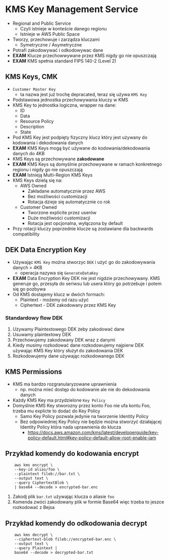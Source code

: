 # KMS Key Management Service
- Regional and Public Service
    - Czyli istnieje w konteście danego regionu
    - Istnieje w AWS Public Space
- Tworzy, przechowuje i zarządza kluczami
    - Symetryczne / Asymetryczne
- Potrafi zakodowywać i odkodowywac dane
- **EXAM** Klucze przechowwywane przez KMS nigdy go nie opuszczają
- **EXAM** KMS spełnia standard FIPS 140-2 (Level 2)

## KMS Keys, CMK 
- `Customer Master Key`
    - ta nazwa jest już trochę depracated, teraz się używa `KMS Key`
- Podstawowa jednostka przechowywania kluczy w KMS
- KMS Key to jednostka logiczna, wrapper na dane:
    - ID
    - Data
    - Resource Policy
    - Description
    - State
- Pod KMS Key jest podpięty fizyczny klucz który jest używany do kodowania i dekodowania danych 
- **EXAM** KMS Keys mogą być używane do kodowania/dekodowania danych do 4KB
- KMS Keys są przechowywane **zakodowane**
- **EXAM** KMS Keys są domyślnie przechowywane w ramach konkretnego regionu i nigdy go nie opuszczają
- **EXAM** Istnieją Multi-Region KMS Keys
- KMS Keys dzielą się na:
    - AWS Owned
        - Zakładane automatycznie przez AWS
        - Bez możliwości customizacji
        - Rotacja dzieje się automatycznie co rok
    - Customer Owned
        - Tworzone explicite przez userów
        - Duże możliwości customizacji
        - Rotacja jest opcjonalna, wyłączona by default
- Przy rotacji kluczy poprzednie klucze są zostawiane dla backwards compatibility

## DEK Data Encryption Key
- Używając `KMS Key` można stworzyc `DEK` i użyć go do zakodowywania danych > 4KB
    - operacja nazywa się `GenerateDataKey`
- **EXAM** Data Encryption Key DEK nie jest nigdzie przechowywany. KMS generuje go, przesyła do seriwsu lub usera który go potrzebuje i potem się go pozbywa
- Od KMS dostajemy klucz w dwóch formach:
    - Plaintext - możemy od razu użyć
    - Ciphertext - DEK zakodowany przez KMS Key

### Standardowy flow DEK
1. Używamy Plaintextowego DEK żeby zakodować dane
2. Usuwamy plaintextowy DEK
3. Przechowujemy zakodowany DEK wraz z danymi
4. Kiedy musimy rozkodować dane rozkodowujemy najpierw DEK używając KMS Key który służył do zakodowania DEK
5. Rozkodowujemy dane używając rozkodowanego DEK


## KMS Permissions
- KMS ma bardzo rozgranularyzowane uprawnienia
    - np. można mieć dostęp do kodowanie ale nie do dekodowania danych
- Każdy KMS Key ma przydzielone `Key Policy`
- Domyślnie KMS Key stworozny przez konto Foo nie ufa kontu Foo, trzeba mu explicte to dodać do Key Policy
    - Samo Key Policy pozwala jedynie na tworzenie Identity Policy 
    - Bez odpowiedniej Key Policy nie będzie można stworzyć działającej Identity Policy która nada uprawnienia do klucza
        - https://docs.aws.amazon.com/kms/latest/developerguide/key-policy-default.html#key-policy-default-allow-root-enable-iam

## Przykład komendy do kodowania encrypt
```
    aws kms encrypt \
    --key-id alias/foo \
    --plaintext fileb://bar.txt \
    --output text \
    --query CiphertextBlob \
    | base64 --decode > encrypted-bar.enc
```
1. Zakodj plik `bar.txt` używając klucza o aliasie `foo` 
2. Komenda zwóci zakodowany plik w formie Base64 więc trzeba to jeszce rozkodować z Bejsa

## Przykład komendy do odkodowania decrypt

```
    aws kms decrypt \
    --ciphertext-blob fileb://encrypted-bar.enc \
    --output text \
    --query Plaintext |
    base64 --decode > decrypted-bar.txt
```

